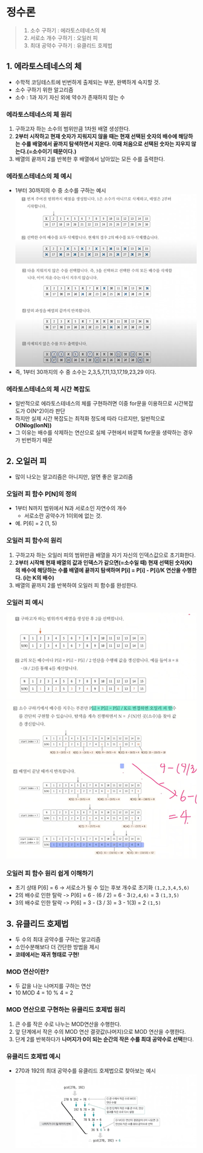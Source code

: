 # 정수론

> 1. 소수 구하기 : 에라토스테네스의 체
> 2. 서로소 개수 구하기 : 오일러 피
> 3. 최대 공약수 구하기 : 유클리드 호제법


## 1. 에라토스테네스의 체
- 수학적 코딩테스트에 빈번하게 출제되는 부분, 완벽하게 숙지할 것.
- 소수 구하기 위한 알고리즘
- 소수 : 1과 자기 자신 외에 약수가 존재하지 않는 수

### 에라토스테네스의 체 원리
1. 구하고자 하는 소수의 범위만큼 1차원 배열 생성한다.
2. **2부터 시작하고 현재 숫자가 지워지지 않을 때는 현재 선택된 숫자의 배수에 해당하는 수를 배열에서 끝까지 탐색하면서 지운다. 이때 처음으로 선택된 숫자는 지우지 않는다.(=소수이기 때문이다.)**
3. 배열의 끝까지 2를 반복한 후 배열에서 남아있는 모든 수를 출력한다.

### 에라토스테네스의 체 예시
- 1부터 30까지의 수 중 소수를 구하는 예시
![16_1_decimal_1.png](img/16_1_decimal_1.png)
![16_1_decimal_2.png](img/16_1_decimal_2.png)
- 즉, 1부터 30까지의 수 중 소수는 2,3,5,7,11,13,17,19,23,29 이다.

### 에라토스테네스의 체 시간 복잡도
- 일반적으로 에라토스테네스의 체를 구현하려면 이중 for문을 이용하므로 시간복잡도가 O(N^2)이라 판단
- 하지만 실제 시간 복잡도는 최적화 정도에 따라 다르지만, 일반적으로 **O(Nlog(lonN))**
- 그 이유는 배수를 삭제하는 연산으로 실체 구현에서 바깥쪽 for문을 생략하는 경우가 빈번하기 때문


## 2. 오일러 피
- 많이 나오는 알고리즘은 아니지만, 알면 좋은 알고리즘

### 오일러 피 함수 P[N]의 정의
- 1부터 N까지 범위에서 N과 서로소인 자연수의 개수
  - 서로소란 공약수가 1이외에 없는 것.
- 예. P[6] = 2 (1, 5)

### 오일러 피 함수의 원리
1. 구하고자 하는 오일러 피의 범위만큼 배열을 자기 자신의 인덱스값으로 초기화한다.
2. **2부터 시작해 현재 배열의 값과 인덱스가 같으면(=소수일 때) 현재 선택된 숫자(K)의 배수에 해당하는 수를 배열에 끝까지 탐색하며 P[i] = P[i] - P[i]/K 연산을 수행한다. (i는 K의 배수)**
3. 배열의 끝까지 2를 반복하여 오일러 피 함수를 완성한다.

### 오일러 피 예시
![16_2_eulersphi_1.png](img/16_2_eulersphi_1.png)
![16_2_eulersphi_2.png](img/16_2_eulersphi_2.png)
![16_2_eulersphi_3.png](img/16_2_eulersphi_3.png)

### 오일러 피 함수 원리 쉽게 이해하기
- 초기 상태 P[6] = 6 -> 서로소가 될 수 있는 후보 개수로 초기화 `(1,2,3,4,5,6)`
- 2의 배수로 인한 탈락 -> P[6] = 6 - (6 / 2) = 6 - 3`(2,4,6)` = 3 `(1,3,5)`
- 3의 배수로 인한 탈락 -> P[6] = 3 - (3 / 3) = 3 - 1(3) = 2 `(1,5)`

## 3. 유클리드 호제법
- 두 수의 최대 공약수를 구하는 알고리즘
- 소인수분해보다 더 간단한 방법을 제시
- **코테에서는 재귀 형태로 구현!**

### MOD 연산이란?
- 두 값을 나눈 나머지를 구하는 연산
- 10 MOD 4 = 10 % 4 = 2

### MOD 연산으로 구현하는 유클리드 호제법 원리
1. 큰 수를 작은 수로 나누는 MOD연산을 수행한다.
2. 앞 단계에서 작은 수의 MOD 연산 결괏값(나머지)으로 MOD 연산을 수행한다.
3. 단계 2를 반복하다가 **나머지가 0이 되는 순간의 작은 수를 최대 공약수로 선택**한다.

### 유클리드 호제법 예시
- 270과 192의 최대 공약수를 유클리드 호제법으로 찾아보는 예시
![16_3_euclidean_1.png](16_3_euclidean_1.png)
